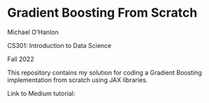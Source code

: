 # Gradient Boosting From Scratch

Michael O'Hanlon

CS301: Introduction to Data Science

Fall 2022

This repository contains my solution for coding a Gradient Boosting implementation from scratch using JAX libraries.

Link to Medium tutorial:
